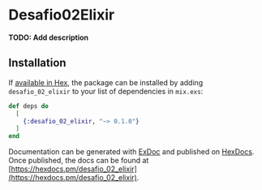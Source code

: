 # Desafio02Elixir

**TODO: Add description**

## Installation

If [available in Hex](https://hex.pm/docs/publish), the package can be installed
by adding `desafio_02_elixir` to your list of dependencies in `mix.exs`:

```elixir
def deps do
  [
    {:desafio_02_elixir, "~> 0.1.0"}
  ]
end
```

Documentation can be generated with [ExDoc](https://github.com/elixir-lang/ex_doc)
and published on [HexDocs](https://hexdocs.pm). Once published, the docs can
be found at [https://hexdocs.pm/desafio_02_elixir](https://hexdocs.pm/desafio_02_elixir).


